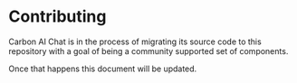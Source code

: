 # Contributing

Carbon AI Chat is in the process of migrating its source code to this repository with a goal of being a community supported set of components.

Once that happens this document will be updated.
